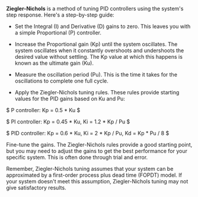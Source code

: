 **Ziegler-Nichols** is a method of tuning PID controllers using the system's step response. Here's a step-by-step guide:

- Set the Integral (I) and Derivative (D) gains to zero. This leaves you with a simple Proportional (P) controller.

- Increase the Proportional gain (Kp) until the system oscillates. The system oscillates when it constantly overshoots and undershoots the desired value without settling. The Kp value at which this happens is known as the ultimate gain (Ku).

- Measure the oscillation period (Pu). This is the time it takes for the oscillations to complete one full cycle.

- Apply the Ziegler-Nichols tuning rules. These rules provide starting values for the PID gains based on Ku and Pu:

$
P controller: Kp = 0.5 * Ku
$

$
PI controller: Kp = 0.45 * Ku, Ki = 1.2 * Kp / Pu
$

$
PID controller: Kp = 0.6 * Ku, Ki = 2 * Kp / Pu, Kd = Kp * Pu / 8
$

Fine-tune the gains. The Ziegler-Nichols rules provide a good starting point, but you may need to adjust the gains to get the best performance for your specific system. This is often done through trial and error.

Remember, Ziegler-Nichols tuning assumes that your system can be approximated by a first-order process plus dead time (FOPDT) model. If your system doesn't meet this assumption, Ziegler-Nichols tuning may not give satisfactory results.